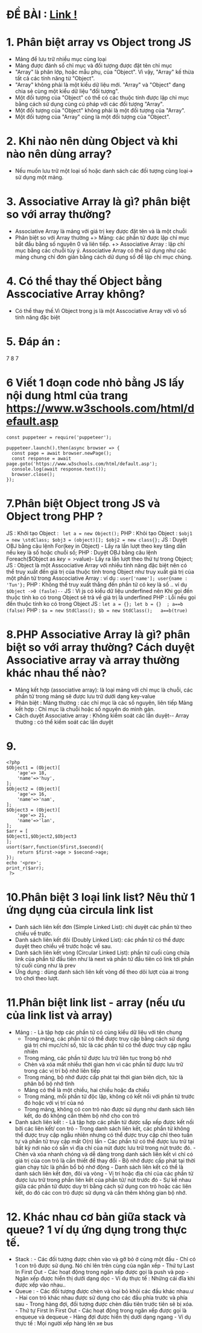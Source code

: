 # ĐỀ BÀI : [Link !](https://docs.google.com/document/d/1yF6Mv-TInH2Ui79lAtJ8W9RWuOKpru-DhR1zUqYio68/edit)
# 1. Phân biệt array vs Object trong JS
- Mảng để lưu trữ nhiều mục cùng loại
- Mảng được đánh số chỉ mục và đối tượng được đặt tên chỉ mục
- "Array" là phân lớp, hoặc mẫu phụ, của "Object". Vì vậy, "Array" kế thừa tất cả các tính năng từ "Object".
- "Array" không phải là một kiểu dữ liệu mới. "Array" và "Object" đang chia sẻ cùng một kiểu dữ liệu "đối tượng".
- Một đối tượng của "Object" có thể có các thuộc tính được lập chỉ mục bằng cách sử dụng cùng cú pháp với các đối tượng "Array".
- Một đối tượng của "Object" không phải là một đối tượng của "Array".
- Một đối tượng của "Array" cũng là một đối tượng của "Object".
# 2. Khi nào nên dùng Object và khi nào nên dùng array?
- Nếu muốn lưu trữ một loại số hoặc danh sách các đối tượng cùng loại-> sử dụng một mảng.
# 3. Associative Array là gì? phân biệt so với array thường?
- Associative Array là mảng với giá trị key được đặt tên và là một chuỗi
- Phân biệt so với Array thường 
	+> Mảng: các phần tử được lập chỉ mục bắt đầu bằng số nguyên 0 và liên tiếp.
	+> Associative Array : lập chỉ mục bằng các chuỗi  tùy ý. Associative Array có thể sử dụng như các mảng chung chỉ đơn giản bằng cách dử dụng số để lập chỉ mục chúng.
# 4. Có thể thay thế Object bằng Asscociative Array không?
- Có thể thay thế.Vì Object trong js là một Asscociative Array với vô số tính năng đặc biệt
# 5. Đáp án :
7
8
7
# 6 Viết 1 đoạn code nhỏ bằng JS lấy nội dung html  của trang https://www.w3schools.com/html/default.asp
``` 
const puppeteer = require('puppeteer');

puppeteer.launch().then(async browser => {
  const page = await browser.newPage();
  const response = await page.goto('https://www.w3schools.com/html/default.asp');
  console.log(await response.text());
  browser.close();
});
```
# 7.Phân biệt Object trong JS và Object trong PHP ?
JS : Khởi tạo Object : ` let a = new Object();`
PHP : Khỏi tạo Object : ```
			$obj1 = new \stdClass;
			$obj3 = (object)[];
			$obj2 = new class{};
			```
JS : Duyệt OBJ bằng câu lệnh For(key in Object) - Lấy ra lần lượt theo key tăng dần nếu key là số hoặc chuỗi số;
PHP : Duyệt OBJ bằng câu lệnh Foreach($Object as $key=>$value)- Lấy ra lần lượt theo thứ tự trong Object;
JS : Object là một Asscociative Array với nhiều tính năng đặc biệt nên có thể truy xuất đến giá trị của thuộc tính trong Object như truy xuất giá trị của một phần tử trong Asscociative Array : ví dụ : `user['name']; user{name : 'Tun'};`
PHP : Không thể truy xuất thẳng đến phần tử có key là số .. ví dụ `$Object ->0 (fasle)--`
JS : Vì js có kiểu dữ liệu underfined nên Khi gọi đến thuộc tính ko có trong Object sẽ trả về giá trị là underfined
PHP : Lỗi nếu gọi đến thuộc tính ko có trong Object
JS : `let a = {}; let b = {}  ; a==b (false)`
PHP : `$a = new StdClass(); $b = new StdClass();   a==b(true)`

# 8.PHP Associative Array là gì? phân biệt so với array thường? Cách duyệt Associative array và array thường khác nhau thế nào?
- Mảng  kết hợp (associative array): là loại mảng với chỉ mục là chuỗi, các phần tử trong mảng sẽ được lưu trữ dưới dạng key-value
- Phân biệt : Mảng thường : các chỉ mục là các số nguyên, liên tiếp
		Mảng kết hợp : Chỉ mục là chuỗi hoặc số nguyên do mình gán.
- Cách duyệt Associative array : Không kiểm soát các lần duyệt-- Array thường : có thể kiếm soát các lần duyệt
# 9.
```
<?php
$Object1 = (Object)[
    'age'=> 18,
    'name'=>'huy',
];
$Object2 = (Object)[
    'age'=> 16,
    'name'=>'nam',
];
$Object3 = (Object)[
    'age'=> 21,
    'name'=>'lan',
];
$arr = [
$Object1,$Object2,$Object3
];
usort($arr,function($first,$second){
    return $first->age > $second->age;
});
echo '<pre>';
print_r($arr);
 ?>
```
# 10.Phân biệt 3 loại link list? Nêu thử 1 ứng dụng của circula link list
- Danh sách liên kết đơn (Simple Linked List): chỉ duyệt các phần tử theo chiều về trước.
- Danh sách liên kết đôi (Doubly Linked List): các phần tử có thể được duyệt theo chiều về trước hoặc về sau.
- Danh sách liên kết vòng (Circular Linked List): phần tử cuối cùng chứa link của phần tử đầu tiên như là next và phần tử đầu tiên có link tới phần tử cuối cùng như là prev
- Ứng dụng : dùng danh sách liên kết vòng để theo dõi lượt của ai trong trò chơi theo lượt.
# 11.Phân biệt link list - array (nếu ưu của link list và array)
* Mảng : - Là tập hợp các phần tử có cùng kiểu dữ liệu với tên chung
	 - Trong mảng, các phần tử có thể được truy cập bằng cách sử dụng giá trị chỉ mục/chỉ số, tức là các phần tử có thể được truy cập ngẫu nhiên
	 - Trong mảng, các phần tử được lưu trữ liên tục trong bộ nhớ
	 - Chèn và xóa mất nhiều thời gian hơn vì các phần tử được lưu trữ trong các vị trí bộ nhớ liên tiếp
	 - Trong mảng, bộ nhớ được cấp phát tại thời gian biên dịch, tức là phân bổ bộ nhớ tĩnh 
	 - Mảng có thể là một chiều, hai chiều hoặc đa chiều
	 - Trong mảng, mỗi phần tử độc lập, không có kết nối với phần tử trước đó hoặc với vị trí của nó
	 - Trong mảng, không có con trỏ nào được sử dụng như danh sách liên kết, do đó không cần thêm bộ nhớ cho con trỏ
* Danh sách liên kết : - Là tập hợp các phần tử được sắp xếp được kết nối bởi các liên kết/ con trỏ
		       - Trong danh sách liên kết, các phần tử không thể được truy cập ngẫu nhiên nhưng có thể được truy cập chỉ theo tuần tự và phần tử truy cập mất O(n) lần
			- Các phần tử có thể được lưu trữ tại bất kỳ nơi nào có sẵn vì địa chỉ của nút được lưu trữ trong nút trước đó.
			- Chèn và xóa nhanh chóng và dễ dàng trong danh sách liên kết vì chỉ có giá trị của con trỏ là cần thiết để thay đổi
			- Bộ nhớ được cấp phát tại thời gian chạy tức là phần bổ bộ nhớ động
			- Danh sách liên kết có thể là danh sách liên kết đơn, đôi và vòng
			- Vị trí hoặc địa chỉ của các phần tử được lưu trữ trong phần liên kết của phần tử/ nút trước đó
			- Sự kề nhau giữa các phần tử được duy trì bằng cách sử dụng con trỏ hoặc các liên kết, do đó các con trỏ được sử dụng và cần thêm không gian bộ nhớ.
# 12. Khác nhau cơ bản giữa stack và queue? 1 ví dụ ứng dụng trong thực tế.
* Stack : - Các đối tượng được chèn vào và gỡ bỏ ở cùng một đầu
	  - Chỉ có 1 con trỏ được sử dụng. Nó chỉ lên trên cùng của ngăn xếp
	  - Thứ tự Last In First Out
	  - Các hoạt động trong ngăn xếp được gọi là push và pop
	  - Ngăn xếp được hiển thị dưới dạng dọc
	  - Ví dụ thực tế : Những cái đĩa khi được xếp vào nhau..
* Queue : - Các đối tượng được chèn và loại bỏ khỏi các đầu khác nhau.ư
	  - Hai con trỏ khác nhau được sử dụng cho các đầu phía trước và phía sau
	  - Trong hàng đợi, đối tượng được chèn đầu tiên trước tiên sẽ bị xóa.
	  - Thứ tự First In First Out
	  - Các hoạt động trong ngăn xếp được gọi là enqueue và dequeue
	  - Hàng đợi được hiển thị dưới dạng ngang
	  - Ví dụ thực tế : Mọi người xếp hàng lên xe bus



